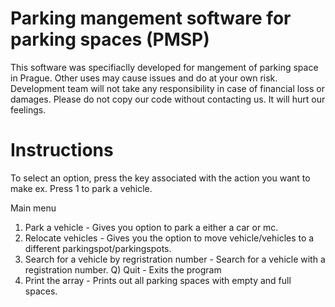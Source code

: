 # Parking mangement software for parking spaces (PMSP)
This software was specifiaclly developed for mangement of parking space in Prague.
Other uses may cause issues and do at your own risk. Development team will not take any responsibility in case of financial loss or damages.
Please do not copy our code without contacting us. It will hurt our feelings. 
# Instructions 

To select an option, press the key associated with the action you want to make ex. Press 1 to park a vehicle. 

Main menu
1) Park a vehicle -  Gives you option to park a either a car or mc.
2) Relocate vehicles - Gives you the option to move vehicle/vehicles to a different parkingspot/parkingspots.
3) Search for a vehicle by regristration number - Search for a vehicle with a registration number.
Q) Quit - Exits the program
5) Print the array - Prints out all parking spaces with empty and full spaces. 






